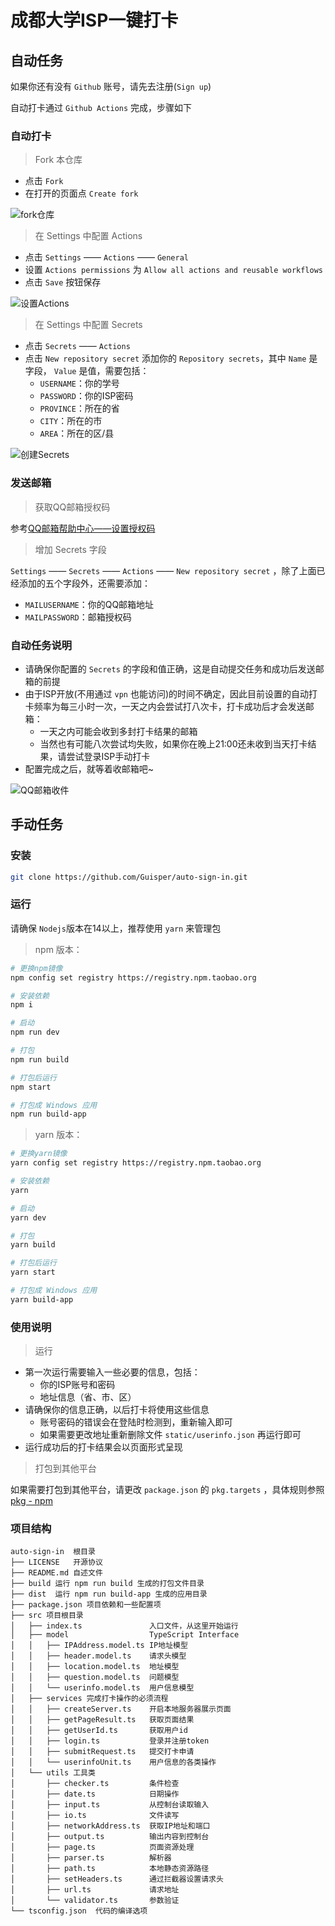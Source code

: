 # 成都大学ISP一键打卡

## 自动任务

如果你还有没有 `Github` 账号，请先去注册(`Sign up`)

自动打卡通过 `Github Actions` 完成，步骤如下

### 自动打卡

> Fork 本仓库

- 点击 `Fork`
- 在打开的页面点 `Create fork`

![fork仓库](http://guisper.gitee.io/image/image/github/auto-sign-in/1660272853660.png)

> 在 Settings 中配置 Actions

- 点击 `Settings` —— `Actions` —— `General`
- 设置 `Actions permissions` 为 `Allow all actions and reusable workflows`
- 点击 `Save` 按钮保存

![设置Actions](http://guisper.gitee.io/image/image/github/auto-sign-in/1660272992317.png)

> 在 Settings 中配置 Secrets

- 点击 `Secrets` —— `Actions`
- 点击 `New repository secret` 添加你的 `Repository secrets`，其中 `Name` 是字段， `Value` 是值，需要包括：
  - `USERNAME`：你的学号
  - `PASSWORD`：你的ISP密码
  - `PROVINCE`：所在的省
  - `CITY`：所在的市
  - `AREA`：所在的区/县

![创建Secrets](http://guisper.gitee.io/image/image/github/auto-sign-in/1660273025502.png)

### 发送邮箱

> 获取QQ邮箱授权码

参考[QQ邮箱帮助中心——设置授权码](https://service.mail.qq.com/cgi-bin/help?subtype=1&&no=1001256&&id=28)

> 增加 Secrets 字段

`Settings` —— `Secrets` —— `Actions` —— `New repository secret` ，除了上面已经添加的五个字段外，还需要添加：

- `MAILUSERNAME`：你的QQ邮箱地址
- `MAILPASSWORD`：邮箱授权码

### 自动任务说明

- 请确保你配置的 `Secrets` 的字段和值正确，这是自动提交任务和成功后发送邮箱的前提
- 由于ISP开放(不用通过 `vpn` 也能访问)的时间不确定，因此目前设置的自动打卡频率为每三小时一次，一天之内会尝试打八次卡，打卡成功后才会发送邮箱：
  - 一天之内可能会收到多封打卡结果的邮箱
  - 当然也有可能八次尝试均失败，如果你在晚上21:00还未收到当天打卡结果，请尝试登录ISP手动打卡
- 配置完成之后，就等着收邮箱吧~

![QQ邮箱收件](http://guisper.gitee.io/image/image/github/auto-sign-in/1660384178929.png)

## 手动任务

### 安装

```bash
git clone https://github.com/Guisper/auto-sign-in.git
```

### 运行

请确保 `Nodejs`版本在14以上，推荐使用 `yarn` 来管理包

> npm 版本：

```bash
# 更换npm镜像
npm config set registry https://registry.npm.taobao.org

# 安装依赖
npm i

# 启动
npm run dev

# 打包
npm run build

# 打包后运行
npm start

# 打包成 Windows 应用
npm run build-app
```

> yarn 版本：

```bash
# 更换yarn镜像
yarn config set registry https://registry.npm.taobao.org

# 安装依赖
yarn

# 启动
yarn dev

# 打包
yarn build

# 打包后运行
yarn start

# 打包成 Windows 应用
yarn build-app
```

### 使用说明

> 运行

- 第一次运行需要输入一些必要的信息，包括：
  - 你的ISP账号和密码
  - 地址信息（省、市、区）
- 请确保你的信息正确，以后打卡将使用这些信息
  - 账号密码的错误会在登陆时检测到，重新输入即可
  - 如果需要更改地址重新删除文件 `static/userinfo.json` 再运行即可
- 运行成功后的打卡结果会以页面形式呈现

> 打包到其他平台

如果需要打包到其他平台，请更改 `package.json` 的 `pkg.targets` ，具体规则参照 [pkg - npm](https://www.npmjs.com/package/pkg)

### 项目结构

```
auto-sign-in  根目录
├── LICENSE   开源协议
├── README.md 自述文件
├── build 运行 npm run build 生成的打包文件目录
├── dist  运行 npm run build-app 生成的应用目录
├── package.json 项目依赖和一些配置项
├── src 项目根目录
│   ├── index.ts               入口文件，从这里开始运行
│   ├── model                  TypeScript Interface
│   │   ├── IPAddress.model.ts IP地址模型
│   │   ├── header.model.ts    请求头模型
│   │   ├── location.model.ts  地址模型
│   │   ├── question.model.ts  问题模型
│   │   └── userinfo.model.ts  用户信息模型
│   ├── services 完成打卡操作的必须流程
│   │   ├── createServer.ts    开启本地服务器展示页面
│   │   ├── getPageResult.ts   获取页面结果
│   │   ├── getUserId.ts       获取用户id
│   │   ├── login.ts           登录并注册token
│   │   ├── submitRequest.ts   提交打卡申请
│   │   └── userinfoUnit.ts    用户信息的各类操作
│   └── utils 工具类
│       ├── checker.ts         条件检查
│       ├── date.ts            日期操作
│       ├── input.ts           从控制台读取输入
│       ├── io.ts              文件读写
│       ├── networkAddress.ts  获取IP地址和端口
│       ├── output.ts          输出内容到控制台
│       ├── page.ts            页面资源处理
│       ├── parser.ts          解析器
│       ├── path.ts            本地静态资源路径
│       ├── setHeaders.ts      通过拦截器设置请求头
│       ├── url.ts             请求地址
│       └── validator.ts       参数验证
└── tsconfig.json  代码的编译选项
```
